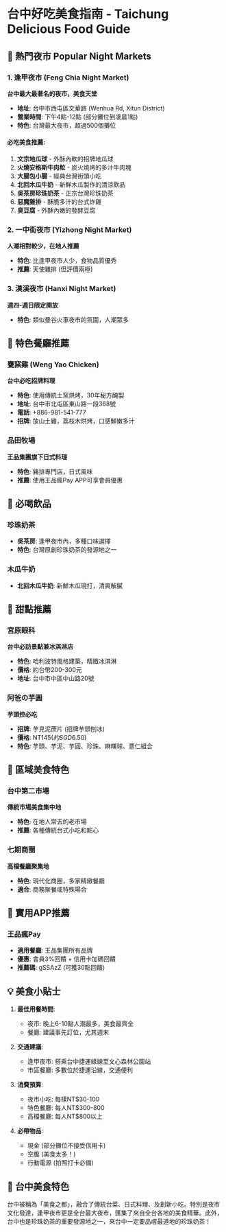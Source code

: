 # 台中好吃美食指南 - Taichung Delicious Food Guide

## 🌃 熱門夜市 Popular Night Markets

### 1. 逢甲夜市 (Feng Chia Night Market)
**台中最大最著名的夜市，美食天堂**
- **地址**: 台中市西屯區文華路 (Wenhua Rd, Xitun District)
- **營業時間**: 下午4點-12點 (部分攤位到凌晨1點)
- **特色**: 台灣最大夜市，超過500個攤位

#### 必吃美食推薦:
1. **文宗地瓜球** - 外酥內軟的招牌地瓜球
2. **火燒安格斯牛肉粒** - 炭火燒烤的多汁牛肉塊
3. **大腸包小腸** - 經典台灣街頭小吃
4. **北回木瓜牛奶** - 新鮮木瓜製作的清涼飲品
5. **吳茶房珍珠奶茶** - 正宗台灣珍珠奶茶
6. **惡魔雞排** - 酥脆多汁的台式炸雞
7. **臭豆腐** - 外酥內嫩的發酵豆腐

### 2. 一中街夜市 (Yizhong Night Market)
**人潮相對較少，在地人推薦**
- **特色**: 比逢甲夜市人少，食物品質優秀
- **推薦**: 天使雞排 (但評價兩極)

### 3. 漢溪夜市 (Hanxi Night Market)
**週四-週日限定開放**
- **特色**: 類似曼谷火車夜市的氛圍，人潮眾多

## 🍜 特色餐廳推薦

### 甕窯雞 (Weng Yao Chicken)
**台中必吃招牌料理**
- **特色**: 使用傳統土窯烘烤，30年秘方醃製
- **地址**: 台中市北屯區東山路一段368號
- **電話**: +886-981-541-777
- **招牌**: 放山土雞，荔枝木烘烤，口感鮮嫩多汁

### 品田牧場
**王品集團旗下日式料理**
- **特色**: 豬排專門店，日式風味
- **推薦**: 使用王品瘋Pay APP可享會員優惠

## 🧋 必喝飲品

### 珍珠奶茶
- **吳茶房**: 逢甲夜市內，多種口味選擇
- **特色**: 台灣原創珍珠奶茶的發源地之一

### 木瓜牛奶
- **北回木瓜牛奶**: 新鮮木瓜現打，清爽解膩

## 🍰 甜點推薦

### 宮原眼科
**台中必訪景點兼冰淇淋店**
- **特色**: 哈利波特風格建築，精緻冰淇淋
- **價格**: 約台幣200-300元
- **地址**: 台中市中區中山路20號

### 阿爸の芋圓
**芋頭控必吃**
- **招牌**: 芋見泥蔗片 (招牌芋頭刨冰)
- **價格**: NT$145 (約SGD$6.50)
- **特色**: 芋頭、芋泥、芋圓、珍珠、麻糬球、薏仁組合

## 🏢 區域美食特色

### 台中第二市場
**傳統市場美食集中地**
- **特色**: 在地人常去的老市場
- **推薦**: 各種傳統台式小吃和點心

### 七期商圈
**高檔餐廳聚集地**
- **特色**: 現代化商圈，多家精緻餐廳
- **適合**: 商務聚餐或特殊場合

## 📱 實用APP推薦

### 王品瘋Pay
- **適用餐廳**: 王品集團所有品牌
- **優惠**: 會員3%回饋 + 信用卡加碼回饋
- **推薦碼**: gSSAzZ (可獲30點回饋)

## 💡 美食小貼士

1. **最佳用餐時間**: 
   - 夜市: 晚上6-10點人潮最多，美食最齊全
   - 餐廳: 建議事先訂位，尤其週末

2. **交通建議**:
   - 逢甲夜市: 搭乘台中捷運綠線至文心森林公園站
   - 市區餐廳: 多數位於捷運沿線，交通便利

3. **消費預算**:
   - 夜市小吃: 每樣NT$30-100
   - 特色餐廳: 每人NT$300-800
   - 高檔餐廳: 每人NT$800以上

4. **必帶物品**:
   - 現金 (部分攤位不接受信用卡)
   - 空腹 (美食太多！)
   - 行動電源 (拍照打卡必備)

## 🌟 台中美食特色

台中被稱為「美食之都」，融合了傳統台菜、日式料理、及創新小吃。特別是夜市文化發達，逢甲夜市更是全台最大夜市，匯集了來自全台各地的美食精華。此外，台中也是珍珠奶茶的重要發源地之一，來台中一定要品嚐最道地的珍珠奶茶！
